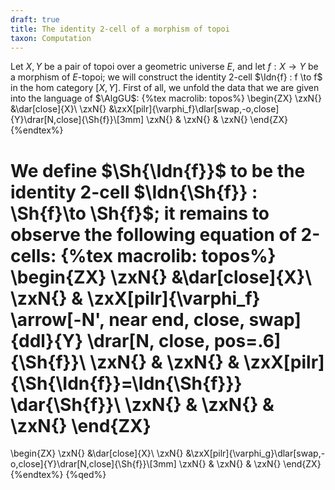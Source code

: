 ```yaml
---
draft: true
title: The identity 2-cell of a morphism of topoi
taxon: Computation
---
```


Let $X,Y$ be a pair of topoi over a geometric universe $E$, and let $f : X \to Y$ be a morphism of $E$-topoi; we will construct the identity 2-cell $\Idn{f} : f \to f$ in the hom category $[X,Y]$. First of all, we unfold the data that we are given into the language of $\AlgGU$:
{%tex macrolib: topos%}
\begin{ZX}
\zxN{} &\dar[close]{X}\\
\zxN{} &\zxX[pilr]{\varphi_f}\dlar[swap,-o,close]{Y}\drar[N,close]{\Sh{f}}\\[3mm]
\zxN{} & \zxN{} & \zxN{}
\end{ZX}
{%endtex%}

We define $\Sh{\Idn{f}}$ to be the identity 2-cell $\Idn{\Sh{f}} : \Sh{f}\to \Sh{f}$; it remains to observe the following equation of 2-cells:
{%tex macrolib: topos%}
\begin{ZX}
  \zxN{} &\dar[close]{X}\\
   \zxN{} & \zxX[pilr]{\varphi_f} \arrow[-N', near end, close, swap]{ddl}{Y} \drar[N, close, pos=.6]{\Sh{f}}\\
   \zxN{} & \zxN{} & \zxX[pilr]{\Sh{\Idn{f}}=\Idn{\Sh{f}}} \dar{\Sh{f}}\\
   \zxN{} & \zxN{} & \zxN{}
\end{ZX}
=
\begin{ZX}
  \zxN{} &\dar[close]{X}\\
  \zxN{} &\zxX[pilr]{\varphi_g}\dlar[swap,-o,close]{Y}\drar[N,close]{\Sh{f}}\\[3mm]
  \zxN{} & \zxN{} & \zxN{}
\end{ZX}
{%endtex%}
{%qed%}
